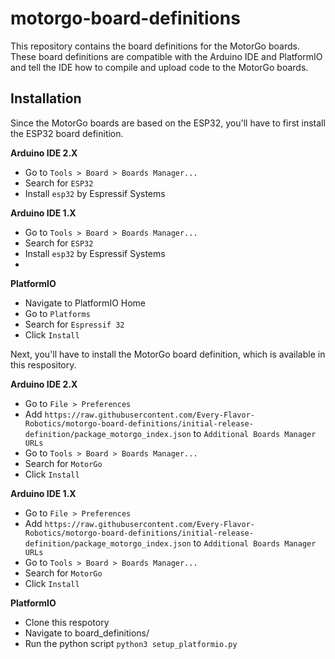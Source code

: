 # motorgo-board-definitions
This repository contains the board definitions for the MotorGo boards. These board definitions are compatible with the Arduino IDE and PlatformIO and tell the IDE how to compile and upload code to the MotorGo boards.

## Installation
Since the MotorGo boards are based on the ESP32, you'll have to first install the ESP32 board definition.

**Arduino IDE 2.X**
* Go to `Tools > Board > Boards Manager...`
* Search for `ESP32`
* Install `esp32` by Espressif Systems

**Arduino IDE 1.X**
* Go to `Tools > Board > Boards Manager...`
* Search for `ESP32`
* Install `esp32` by Espressif Systems
*

**PlatformIO**
* Navigate to PlatformIO Home
* Go to `Platforms`
* Search for `Espressif 32`
* Click `Install`


Next, you'll have to install the MotorGo board definition, which is available in this respository.

**Arduino IDE 2.X**
* Go to `File > Preferences`
* Add `https://raw.githubusercontent.com/Every-Flavor-Robotics/motorgo-board-definitions/initial-release-definition/package_motorgo_index.json` to `Additional Boards Manager URLs`
* Go to `Tools > Board > Boards Manager...`
* Search for `MotorGo`
* Click `Install`

**Arduino IDE 1.X**
* Go to `File > Preferences`
* Add `https://raw.githubusercontent.com/Every-Flavor-Robotics/motorgo-board-definitions/initial-release-definition/package_motorgo_index.json` to `Additional Boards Manager URLs`
* Go to `Tools > Board > Boards Manager...`
* Search for `MotorGo`
* Click `Install`

**PlatformIO**
* Clone this respotory
* Navigate to board_definitions/
* Run the python script `python3 setup_platformio.py`